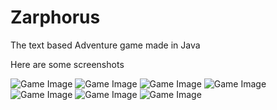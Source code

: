 # Zarphorus
The text based Adventure game made in Java

Here are some screenshots  

![Game Image](https://i.imgur.com/1svCuOI.png)
![Game Image](https://i.imgur.com/eXyuQgu.png)
![Game Image](https://image.prntscr.com/image/s0pBw_7LRgW6xtENl0ERAw.png)
![Game Image](http://i.imgur.com/ZnNcyt0.png)
![Game Image](https://i.imgur.com/euCPWnv.png)
![Game Image](https://i.imgur.com/pXZwGz2.png)
![Game Image](https://i.imgur.com/2p5JPQ2.png)
